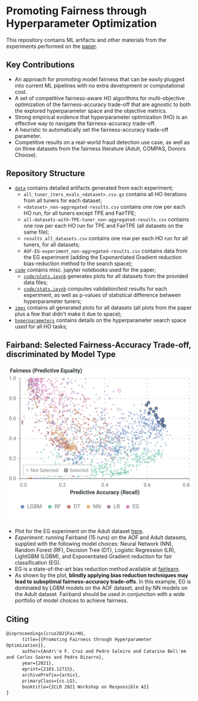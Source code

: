 # Promoting Fairness through Hyperparameter Optimization

This repository contains ML artifacts and other materials from the experiments performed on the [paper](https://arxiv.org/pdf/2103.12715.pdf).

## Key Contributions

- An approach for promoting model fairness that can be easily plugged into current ML pipelines with no extra development or computational cost.
- A set of competitive fairness-aware HO algorithms for multi-objective optimization of the fairness-accuracy trade-off that are agnostic to both the explored hyperparameter space and the objective metrics.
- Strong empirical evidence that hyperparameter optimization (HO) is an effective way to navigate the fairness-accuracy trade-off.
- A heuristic to automatically set the fairness-accuracy trade-off parameter.
- Competitive results on a real-world fraud detection use case, as well as on three datasets from the fairness literature (Adult, COMPAS, Donors Choose).


## Repository Structure

- [`data`](data) contains detailed artifacts generated from each experiment;
  - `all_tuner_iters_evals_<dataset>.csv.gz` contains all HO iterations from all tuners for each dataset;
  - `<dataset>_non-aggregated-results.csv` contains one row per each HO run, for all tuners except TPE and FairTPE;
  - `all-datasets-with-TPE-tuner_non-aggregated-results.csv` contains one row per each HO run for TPE and FairTPE (all datasets on the same file);
  - `results_all_datasets.csv` contains one row per each HO run for all tuners, for all datasets;
  - `AOF-EG-experiment_non-aggregated-results.csv` contains data from the EG experiment (adding the Exponentiated Gradient reduction bias-reduction method to the search space);
- [`code`](code) contains misc. jupyter notebooks used for the paper;
  - [`code/plots.ipynb`](code/plots.ipynb) generates plots for all datasets from the provided data files;
  - [`code/stats.ipynb`](code/stats.ipynb) computes validation/test results for each experiment, as well as p-values of statistical difference between hyperparameter tuners;
- [`imgs`](imgs) contains all generated plots for all datasets (all plots from the paper plus a few that didn't make it due to space);
- [`hyperparameters`](hyperparameters) contains details on the hyperparameter search space used for all HO tasks;


## Fairband: Selected Fairness-Accuracy Trade-off, discriminated by Model Type

![EG Experiment on AOF dataset](imgs/AOF/AOF_fairness_performance_selected_by_model_type.png)

- Plot for the EG experiment on the Adult dataset [here](imgs/Adult/Adult_fairness_performance_selected_by_model_type.png).
- _Experiment:_ running Fairband (15 runs) on the AOF and Adult datasets, supplied with the following model choices: Neural Network (NN), Random Forest (RF), Decision Tree (DT), Logistic Regression (LR), LightGBM (LGBM), and Exponentiated Gradient reduction for fair classification (EG).
- EG is a state-of-the-art bias reduction method available at [fairlearn](https://github.com/fairlearn/fairlearn).
- As shown by the plot, **blindly applying bias reduction techniques may lead to suboptimal fairness-accuracy trade-offs**. In this example, EG is dominated by LGBM models on the AOF dataset, and by NN models on the Adult dataset. Fairband should be used in conjunction with a wide portfolio of model choices to achieve fairness.


## Citing
```
@inproceedings{cruz2021FairHO,
      title={{Promoting Fairness through Hyperparameter Optimization}}, 
      author={Andr\'e F. Cruz and Pedro Saleiro and Catarina Bel\'em and Carlos Soares and Pedro Bizarro},
      year={2021},
      eprint={2103.12715},
      archivePrefix={arXiv},
      primaryClass={cs.LG},
      booktitle={ICLR 2021 Workshop on Responsible AI}
}
```
